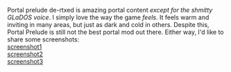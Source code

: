 Portal prelude de-rtxed is amazing portal content _except for the shmitty GLaDOS voice_.
I simply love the way the game _feels_. It feels warm and inviting in many areas, but just as dark and cold
in others. Despite this, Portal Prelude is still not the best portal mod out there. Either way, I'd like
to share some screenshots:
<br>
[screenshot1](assets/images/prelude1.jpg)
<br>
[screenshot2](assets/images/prelude2.jpg)
<br>
[screenshot3](assets/images/prelude3.jpg)
<br>
